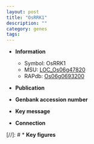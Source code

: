 ```yaml
---
layout: post
title: "OsRRK1"
description: ""
category: genes
tags: 
---
```


* **Information**  
    + Symbol: OsRRK1  
    + MSU: [LOC_Os06g47820](http://rice.uga.edu/cgi-bin/ORF_infopage.cgi?orf=LOC_Os06g47820)  
    + RAPdb: [Os06g0693200](http://rapdb.dna.affrc.go.jp/viewer/gbrowse_details/irgsp1?name=Os06g0693200)  

* **Publication**  

* **Genbank accession number**  

* **Key message**  

* **Connection**  

[//]: # * **Key figures**  


